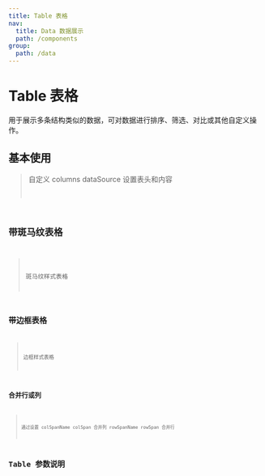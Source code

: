 ```yaml
---
title: Table 表格
nav:
  title: Data 数据展示
  path: /components
group:
  path: /data
---
```


# Table 表格

用于展示多条结构类似的数据，可对数据进行排序、筛选、对比或其他自定义操作。

## 基本使用

> 自定义 columns dataSource 设置表头和内容 <code src="./demo/index1.tsx" />

## 带斑马纹表格

> 斑马纹样式表格 <code src="./demo/index2.tsx" />

## 带边框表格

> 边框样式表格 <code src="./demo/index3.tsx" />

## 合并行或列

> 通过设置 colSpanName colSpan 合并列 rowSpanName rowSpan 合并行 <code src="./demo/index4.tsx" />

# Table 参数说明

<API />
